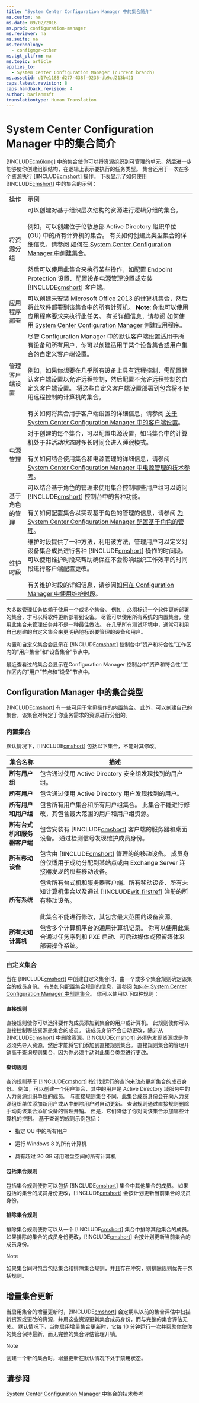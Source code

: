 ```yaml
---
title: "System Center Configuration Manager 中的集合简介"
ms.custom: na
ms.date: 09/02/2016
ms.prod: configuration-manager
ms.reviewer: na
ms.suite: na
ms.technology: 
  - configmgr-other
ms.tgt_pltfrm: na
ms.topic: article
applies_to: 
  - System Center Configuration Manager (current branch)
ms.assetid: d17e1188-d277-438f-9236-db9cd213b421
caps.latest.revision: 8
caps.handback.revision: 4
author: barlanmsft
translationtype: Human Translation
---
```

# System Center Configuration Manager 中的集合简介
[!INCLUDE[cm6long](../LocTest/includes/cm6long_md.md)] 中的集合使你可以将资源组织到可管理的单元，然后进一步能够使你创建组织结构，在逻辑上表示要执行的任务类型。 集合还用于一次在多个资源执行 [!INCLUDE[cmshort](../LocTest/includes/cmshort_md.md)] 操作。 下表显示了如何使用 [!INCLUDE[cmshort](../LocTest/includes/cmshort_md.md)] 中的集合的示例：  
  
|||  
|-|-|  
|操作|示例|  
|将资源分组|可以创建对基于组织层次结构的资源进行逻辑分组的集合。<br /><br /> 例如，可以创建位于伦敦总部 Active Directory 组织单位 \(OU\) 中的所有计算机的集合。 有关如何创建此类型集合的详细信息，请参阅 [如何在 System Center Configuration Manager 中创建集合](../LocTest/How-to-create-collections-in-System-Center-Configuration-Manager.md)。<br /><br /> 然后可以使用此集合来执行某些操作，如配置 Endpoint Protection 设置、配置设备电源管理设置或安装 [!INCLUDE[cmshort](../LocTest/includes/cmshort_md.md)] 客户端。|  
|应用程序部署|可以创建未安装 Microsoft Office 2013 的计算机集合，然后将此软件部署到该集合中的所有计算机。 **Note:**  你也可以使用应用程序要求来执行此任务。 有关详细信息，请参阅 [如何使用 System Center Configuration Manager 创建应用程序](../LocTest/How-to-create-applications-with-System-Center-Configuration-Manager.md)。|  
|管理客户端设置|尽管 Configuration Manager 中的默认客户端设置适用于所有设备和所有用户，你可以创建适用于某个设备集合或用户集合的自定义客户端设置。<br /><br /> 例如，如果你想要在几乎所有设备上具有远程控制，需配置默认客户端设置以允许远程控制，然后配置不允许远程控制的自定义客户端设置。 将这些自定义客户端设置部署到包含将不使用远程控制的计算机的集合。<br /><br /> 有关如何将集合用于客户端设置的详细信息，请参阅 [关于 System Center Configuration Manager 中的客户端设置](../LocTest/About-client-settings-in-System-Center-Configuration-Manager.md)。|  
|电源管理|对于创建的每个集合，可以配置电源设置，如当集合中的计算机处于非活动状态时多长时间会进入睡眠模式。<br /><br /> 有关如何结合使用集合和电源管理的详细信息，请参阅 [System Center Configuration Manager 中电源管理的技术参考](../LocTest/Power-management-technical-reference-for-System-Center-Configuration-Manager.md)。|  
|基于角色的管理|可以结合基于角色的管理来使用集合控制哪些用户组可以访问 [!INCLUDE[cmshort](../LocTest/includes/cmshort_md.md)] 控制台中的各种功能。<br /><br /> 有关如何配置集合以实现基于角色的管理的信息，请参阅 [为 System Center Configuration Manager 配置基于角色的管理](../LocTest/Configure-role-based-administration-for-System-Center-Configuration-Manager.md)。|  
|维护时段|维护时段提供了一种方法，利用该方法，管理用户可以定义对设备集合成员进行各种 [!INCLUDE[cmshort](../LocTest/includes/cmshort_md.md)] 操作的时间段。 可以使用维护时段来帮助确保在不会影响组织工作效率的时间段进行客户端配置更改。<br /><br /> 有关维护时段的详细信息，请参阅[如何在 Configuration Manager 中使用维护时段](../LocTest/How-to-use-maintenance-windows-in-System-Center-Configuration-Manager.md)。|  
  
 大多数管理任务依赖于使用一个或多个集合。 例如，必须标识一个软件更新部署的集合，才可以将软件更新部署到设备。 尽管可以使用所有系统的内置集合，使用此集合来管理任务并不是一种最佳做法。 在几乎所有测试环境中，通常可利用自己创建的自定义集合来更明确地标识要管理的设备和用户。  
  
 内置和自定义集合会显示在 [!INCLUDE[cmshort](../LocTest/includes/cmshort_md.md)] 控制台中“资产和符合性”工作区内的“用户集合”和“设备集合”节点中。  
  
 最近查看过的集合会显示在Configuration Manager 控制台中“资产和符合性”工作区内的“用户”节点和“设备”节点中。  
  
## Configuration Manager 中的集合类型  
 [!INCLUDE[cmshort](../LocTest/includes/cmshort_md.md)] 有一些可用于常见操作的内置集合。 此外，可以创建自己的集合，该集合对特定于你业务需求的资源进行分组的。  
  
### 内置集合  
 默认情况下，[!INCLUDE[cmshort](../LocTest/includes/cmshort_md.md)] 包括以下集合，不能对其修改。  
  
|**集合名称**|描述|  
|--------------|--------|  
|**所有用户组**|包含通过使用 Active Directory 安全组发现找到的用户组。|  
|**所有用户**|包含通过使用 Active Directory 用户发现找到的用户。|  
|**所有用户和用户组**|包含所有用户集合和所有用户组集合。 此集合不能进行修改，其包含最大范围的用户和用户组资源。|  
|**所有台式机和服务器客户端**|包含安装有 [!INCLUDE[cmshort](../LocTest/includes/cmshort_md.md)] 客户端的服务器和桌面设备。 通过检测信号发现维护成员身份。|  
|**所有移动设备**|包含由 [!INCLUDE[cmshort](../LocTest/includes/cmshort_md.md)] 管理的的移动设备。 成员身份仅适用于成功分配到某站点或由 Exchange Server 连接器发现的那些移动设备。|  
|**所有系统**|包含所有台式机和服务器客户端、所有移动设备、所有未知计算机集合以及通过 [!INCLUDE[wit_firstref](../LocTest/includes/wit_firstref_md.md)] 注册的所有移动设备。<br /><br /> 此集合不能进行修改，其包含最大范围的设备资源。|  
|**所有未知计算机**|包含多个计算机平台的通用计算机记录。 你可以使用此集合通过任务序列和 PXE 启动、可启动媒体或预留媒体来部署操作系统。|  
  
### 自定义集合  
 当在 [!INCLUDE[cmshort](../LocTest/includes/cmshort_md.md)] 中创建自定义集合时，由一个或多个集合规则确定该集合的成员身份。 有关如何配置集合规则的信息，请参阅 [如何在 System Center Configuration Manager 中创建集合](../LocTest/How-to-create-collections-in-System-Center-Configuration-Manager.md)。 你可以使用以下四种规则：  
  
#### 直接规则  
 直接规则使你可以选择要作为成员添加到集合的用户或计算机。 此规则使你可以直接控制哪些资源是集合的成员。 该成员身份不会自动更改，除非从 [!INCLUDE[cmshort](../LocTest/includes/cmshort_md.md)] 中删除资源。[!INCLUDE[cmshort](../LocTest/includes/cmshort_md.md)] 必须先发现资源或是你必须先导入资源，然后才能将它们添加到直接规则集合。 直接规则集合的管理开销高于查询规则集合，因为你必须手动对此集合类型进行更改。  
  
#### 查询规则  
 查询规则基于 [!INCLUDE[cmshort](../LocTest/includes/cmshort_md.md)] 按计划运行的查询来动态更新集合的成员身份。 例如，可以创建一个用户集合，其中的用户是 Active Directory 域服务中的人力资源组织单位的成员。 与直接规则集合不同，此集合成员身份会在向人力资源组织单位添加新用户或从中删除用户时自动更新。 查询规则通过直接规则删除手动向该集合添加设备的管理开销。 但是，它们降低了你对向该集合添加哪些计算机的控制。 基于查询的规则示例包括：  
  
-   指定 OU 中的所有用户  
  
-   运行 Windows 8 的所有计算机  
  
-   具有超过 20 GB 可用磁盘空间的所有计算机  
  
#### 包括集合规则  
 包括集合规则使你可以包括 [!INCLUDE[cmshort](../LocTest/includes/cmshort_md.md)] 集合中其他集合的成员。 如果包括的集合的成员身份更改，[!INCLUDE[cmshort](../LocTest/includes/cmshort_md.md)] 会按计划更新当前集合的成员身份。  
  
#### 排除集合规则  
 排除集合规则使你可以从一个 [!INCLUDE[cmshort](../LocTest/includes/cmshort_md.md)] 集合中排除其他集合的成员。 如果排除的集合的成员身份更改，[!INCLUDE[cmshort](../LocTest/includes/cmshort_md.md)] 会按计划更新当前集合的成员身份。  
  
> [!NOTE]  
>  如果集合同时包含包括集合和排除集合规则，并且存在冲突，则排除规则优先于包括规则。  
  
## 增量集合更新  
 当启用集合的增量更新时，[!INCLUDE[cmshort](../LocTest/includes/cmshort_md.md)] 会定期从以前的集合评估中扫描新资源或更改的资源，并用这些资源更新集合成员身份，而与完整的集合评估无关。 默认情况下，当你启用增量集合更新时，它每 10 分钟运行一次并帮助你使你的集合保持最新，而无完整的集合评估管理开销。  
  
> [!NOTE]  
>  创建一个新的集合时，增量更新在默认情况下处于禁用状态。  
  
## 请参阅  
 [System Center Configuration Manager 中集合的技术参考](../LocTest/Collections-technical-reference-for-System-Center-Configuration-Manager.md)